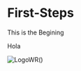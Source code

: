 # First-Steps
This is the Begining

Hola

![LogoWR](https://user-images.githubusercontent.com/1339349/191783230-5b506457-677b-49a2-a816-de538fe80c82.png)()
